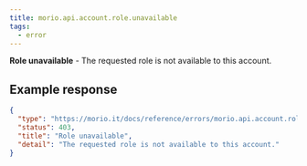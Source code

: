 ```yaml
---
title: morio.api.account.role.unavailable
tags:
  - error
---
```


<!-- MORIO_AUTO_GENERATED_CONTENT_STARTS - Manual changes made below will be overwritten -->

**Role unavailable** - The requested role is not available to this account.

<!-- MORIO_AUTO_GENERATED_CONTENT_ENDS - Manual changes made above will be overwritten -->

<!-- MORIO_AUTO_GENERATED_CONTENT_STARTS - Manual changes made below will be overwritten -->

## Example response

```json
{
  "type": "https://morio.it/docs/reference/errors/morio.api.account.role.unavailable",
  "status": 403,
  "title": "Role unavailable",
  "detail": "The requested role is not available to this account."
}
```

<!-- MORIO_AUTO_GENERATED_CONTENT_ENDS - Manual changes made above will be overwritten -->
